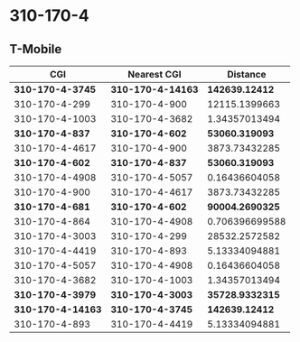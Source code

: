 # 310-170-4
## T-Mobile


| CGI | Nearest CGI | Distance |
|-----|-------------|----------|
| **310-170-4-3745** | **310-170-4-14163** | **142639.12412** |
| 310-170-4-299 | 310-170-4-900 | 12115.1399663 |
| 310-170-4-1003 | 310-170-4-3682 | 1.34357013494 |
| **310-170-4-837** | **310-170-4-602** | **53060.319093** |
| 310-170-4-4617 | 310-170-4-900 | 3873.73432285 |
| **310-170-4-602** | **310-170-4-837** | **53060.319093** |
| 310-170-4-4908 | 310-170-4-5057 | 0.16436604058 |
| 310-170-4-900 | 310-170-4-4617 | 3873.73432285 |
| **310-170-4-681** | **310-170-4-602** | **90004.2690325** |
| 310-170-4-864 | 310-170-4-4908 | 0.706396699588 |
| 310-170-4-3003 | 310-170-4-299 | 28532.2572582 |
| 310-170-4-4419 | 310-170-4-893 | 5.13334094881 |
| 310-170-4-5057 | 310-170-4-4908 | 0.16436604058 |
| 310-170-4-3682 | 310-170-4-1003 | 1.34357013494 |
| **310-170-4-3979** | **310-170-4-3003** | **35728.9332315** |
| **310-170-4-14163** | **310-170-4-3745** | **142639.12412** |
| 310-170-4-893 | 310-170-4-4419 | 5.13334094881 |

